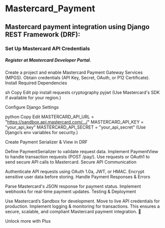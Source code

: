 # Mastercard_Payment

## Mastercard payment integration using Django REST Framework (DRF):

### Set Up Mastercard API Credentials

##### Register at Mastercard Developer Portal.
Create a project and enable Mastercard Payment Gateway Services (MPGS).
Obtain credentials (API Key, Secret, OAuth, or P12 Certificate).
Install Required Dependencies

sh
Copy
Edit
pip install requests cryptography pyjwt
(Use Mastercard's SDK if available for your region.)

Configure Django Settings

python
Copy
Edit
MASTERCARD_API_URL = "https://sandbox.api.mastercard.com/.../"
MASTERCARD_API_KEY = "your_api_key"
MASTERCARD_API_SECRET = "your_api_secret"
(Use Django’s env variables for security.)

Create Payment Serializer & View in DRF

Define PaymentSerializer to validate request data.
Implement PaymentView to handle transaction requests (POST /pay/).
Use requests or OAuth1 to send secure API calls to Mastercard.
Secure API Communication

Authenticate API requests using OAuth 1.0a, JWT, or HMAC.
Encrypt sensitive user data before storing.
Handle Payment Responses & Errors

Parse Mastercard's JSON response for payment status.
Implement webhooks for real-time payment updates.
Testing & Deployment

Use Mastercard’s Sandbox for development.
Move to live API credentials for production.
Implement logging & monitoring for transactions.
This ensures a secure, scalable, and compliant Mastercard payment integration. 🚀








Unlock more with Plus
